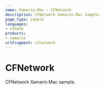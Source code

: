 ```yaml
---
name: Xamarin.Mac - CFNetwork
description: CFNetwork Xamarin.Mac sample.
page_type: sample
languages:
- csharp
products:
- xamarin
urlFragment: cfnetwork
---
```

# CFNetwork

CFNetwork Xamarin.Mac sample.
